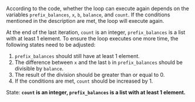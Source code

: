 According to the code, whether the loop can execute again depends on the variables `prefix_balances`, `x`, `b`, `balance`, and `count`. If the conditions mentioned in the description are met, the loop will execute again. 

At the end of the last iteration, `count` is an integer, `prefix_balances` is a list with at least 1 element. To ensure the loop executes one more time, the following states need to be adjusted:
1. `prefix_balances` should still have at least 1 element.
2. The difference between `x` and the last `b` in `prefix_balances` should be divisible by `balance`.
3. The result of the division should be greater than or equal to 0.
4. If the conditions are met, `count` should be increased by 1.

State: **`count` is an integer, `prefix_balances` is a list with at least 1 element.**